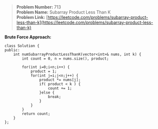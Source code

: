 > **Problem Number:** 713 <br>
> **Problem Name:** Subarray Product Less Than K <br>
> **Problem Link:** [https://leetcode.com/problems/subarray-product-less-than-k](https://leetcode.com/problems/subarray-product-less-than-k) <br>

**Brute Force Approach:** <br>

    class Solution {
    public:
        int numSubarrayProductLessThanK(vector<int>& nums, int k) {
            int count = 0, n = nums.size(), product;
            
            for(int i=0;i<n;i++) {
                product = 1;
                for(int j=i;j<n;j++) {
                    product *= nums[j];
                    if( product < k ) {
                        count += 1;
                    }else {
                        break;
                    }
                }
            }
            return count;
        }
    };